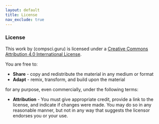 ```yaml
---
layout: default
title: License
nav_exclude: true
---
```

  
### License

This work by (compsci.guru) is licensed under a [Creative Commons Attribution 4.0 International License]( http://creativecommons.org/licenses/by/4.0/).

You are free to:

* **Share** - copy and redistribute the material in any medium or format
* **Adapt** - remix, transform, and build upon the material

for any purpose, even commercially, under the following terms:

* **Attribution** - You must give appropriate credit, provide a link to the license, and indicate if changes were made. You may do so in any reasonable manner, but not in any way that suggests the licensor endorses you or your use.
